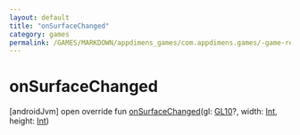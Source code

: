 ```yaml
---
layout: default
title: "onSurfaceChanged"
category: games
permalink: /GAMES/MARKDOWN/appdimens_games/com.appdimens.games/-game-renderer/on-surface-changed.html
---
```


# onSurfaceChanged

[androidJvm]
open override fun [onSurfaceChanged](on-surface-changed.md)(gl: [GL10](https://developer.android.com/reference/kotlin/javax/microedition/khronos/opengles/GL10.html)?, width: [Int](https://kotlinlang.org/api/core/kotlin-stdlib/kotlin/-int/index.html), height: [Int](https://kotlinlang.org/api/core/kotlin-stdlib/kotlin/-int/index.html))